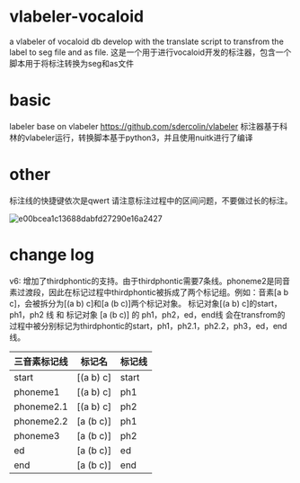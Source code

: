 # vlabeler-vocaloid
a vlabeler of vocaloid db develop with the translate script to transfrom the label to seg file and as file.
这是一个用于进行vocaloid开发的标注器，包含一个脚本用于将标注转换为seg和as文件

# basic
labeler base on vlabeler https://github.com/sdercolin/vlabeler
标注器基于科林的vlabeler运行，转换脚本基于python3，并且使用nuitk进行了编译

# other
标注线的快捷键依次是qwert
请注意标注过程中的区间问题，不要做过长的标注。

![e00bcea1c13688dabfd27290e16a2427](https://github.com/mhbalthasar/vlabeler-vocaloid/assets/98707331/2c1a1f43-33c7-4981-8951-507c4456da63)


# change log
v6:
增加了thirdphontic的支持。由于thirdphontic需要7条线。phoneme2是同音素过渡段，因此在标记过程中thirdphontic被拆成了两个标记组。例如：音素[a b c]，会被拆分为[(a b) c]和[a (b c)]两个标记对象。
标记对象[(a b) c]的start，ph1，ph2 线 和 标记对象 [a (b c)] 的 ph1，ph2，ed，end线 会在transfrom的过程中被分别标记为thirdphontic的start，ph1，ph2.1，ph2.2，ph3，ed，end线。

|三音素标记线|标记名|标记线|
|------|--------------|------|
|start|[(a b) c]|start|
|phoneme1|[(a b) c]|ph1|
|phoneme2.1|[(a b) c]|ph2|
|phoneme2.2|[a (b c)]|ph1|
|phoneme3|[a (b c)]|ph2|
|ed|[a (b c)]|ed|
|end|[a (b c)]|end|
